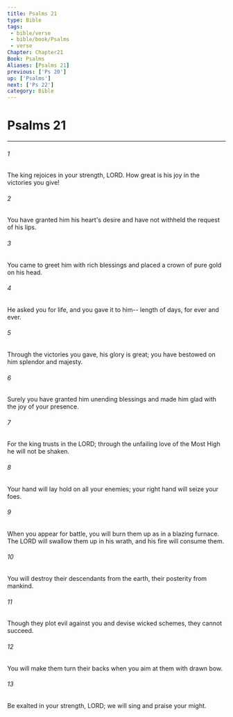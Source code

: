 ```yaml
---
title: Psalms 21
type: Bible
tags:
 - bible/verse
 - bible/book/Psalms
 - verse
Chapter: Chapter21
Book: Psalms
Aliases: [Psalms 21]
previous: ['Ps 20']
up: ['Psalms']
next: ['Ps 22']
category: Bible
---
```

# Psalms 21

***


###### 1 
The king rejoices in your strength, LORD. How great is his joy in the victories you give! 

###### 2 
You have granted him his heart's desire and have not withheld the request of his lips. 

###### 3 
You came to greet him with rich blessings and placed a crown of pure gold on his head. 

###### 4 
He asked you for life, and you gave it to him-- length of days, for ever and ever. 

###### 5 
Through the victories you gave, his glory is great; you have bestowed on him splendor and majesty. 

###### 6 
Surely you have granted him unending blessings and made him glad with the joy of your presence. 

###### 7 
For the king trusts in the LORD; through the unfailing love of the Most High he will not be shaken. 

###### 8 
Your hand will lay hold on all your enemies; your right hand will seize your foes. 

###### 9 
When you appear for battle, you will burn them up as in a blazing furnace. The LORD will swallow them up in his wrath, and his fire will consume them. 

###### 10 
You will destroy their descendants from the earth, their posterity from mankind. 

###### 11 
Though they plot evil against you and devise wicked schemes, they cannot succeed. 

###### 12 
You will make them turn their backs when you aim at them with drawn bow. 

###### 13 
Be exalted in your strength, LORD; we will sing and praise your might. 
